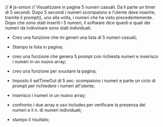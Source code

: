// # js-simon
// Visualizzare in pagina 5 numeri casuali. Da lì parte un timer di 5 secondi. Dopo 5 secondi i numeri scompaiono e l’utente deve inserire, tramite il prompt(), uno alla volta, i numeri che ha visto precedentemente. Dopo che sono stati inseriti i 5 numeri, il software dice quanti e quali dei numeri da indovinare sono stati individuati.


- Creo una funzione che mi generi una lista di 5 numeri casuali;

- Stampo la lista in pagina;

- creo una funzione che genera 5 prompt con richiesta numeri e inserisco i numeri in un nuovo array;

- creo una funzione per svuotare la pagina;

 - Imposto il setTimeOut di 5 sec: scompaiono i numeri e parte un ciclo di prompt per richiedere i numeri all'utente;

- inserisco i numeri in un nuovo array;

-  confronto i due array e uso includes per verificare la presenza dei numeri e il n. di numeri individuati;

 - stampo il risultato;
